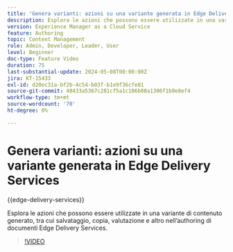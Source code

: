 ```yaml
---
title: 'Genera varianti: azioni su una variante generata in Edge Delivery Services'
description: Esplora le azioni che possono essere utilizzate in una variante di contenuto generato, tra cui salvataggio, copia, valutazione e altro nell’authoring di documenti Edge Delivery Services.
version: Experience Manager as a Cloud Service
feature: Authoring
topic: Content Management
role: Admin, Developer, Leader, User
level: Beginner
doc-type: Feature Video
duration: 75
last-substantial-update: 2024-05-08T00:00:00Z
jira: KT-15433
exl-id: d20ec31a-bf2b-4c54-b03f-b1e9f36cfe81
source-git-commit: 48433a5367c281cf5a1c106b08a1306f1b0e8ef4
workflow-type: tm+mt
source-wordcount: '70'
ht-degree: 0%

---
```


# Genera varianti: azioni su una variante generata in Edge Delivery Services

{{edge-delivery-services}}

Esplora le azioni che possono essere utilizzate in una variante di contenuto generato, tra cui salvataggio, copia, valutazione e altro nell’authoring di documenti Edge Delivery Services.

>[!VIDEO](https://video.tv.adobe.com/v/3428795/?learn=on)
